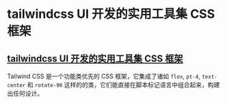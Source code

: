 # tailwindcss UI 开发的实用工具集 CSS 框架

## [tailwindcss UI 开发的实用工具集 CSS 框架](https://www.tailwindcss.cn/)

Tailwind CSS 是一个功能类优先的 CSS 框架，它集成了诸如 `flex`, `pt-4`, `text-center` 和 `rotate-90` 这样的的类，它们能直接在脚本标记语言中组合起来，构建出任何设计。
